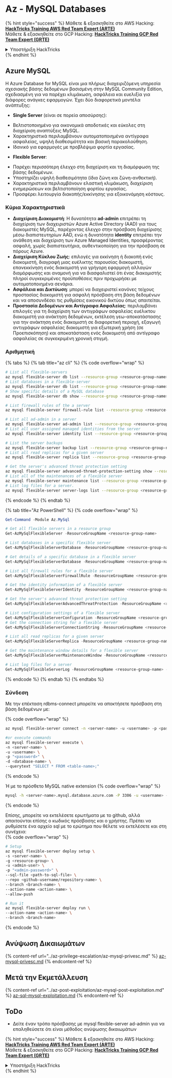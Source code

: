 # Az - MySQL Databases

{% hint style="success" %}
Μάθετε & εξασκηθείτε στο AWS Hacking:<img src="../../../.gitbook/assets/image (1) (1) (1) (1).png" alt="" data-size="line">[**HackTricks Training AWS Red Team Expert (ARTE)**](https://training.hacktricks.xyz/courses/arte)<img src="../../../.gitbook/assets/image (1) (1) (1) (1).png" alt="" data-size="line">\
Μάθετε & εξασκηθείτε στο GCP Hacking: <img src="../../../.gitbook/assets/image (2) (1).png" alt="" data-size="line">[**HackTricks Training GCP Red Team Expert (GRTE)**<img src="../../../.gitbook/assets/image (2) (1).png" alt="" data-size="line">](https://training.hacktricks.xyz/courses/grte)

<details>

<summary>Υποστήριξη HackTricks</summary>

* Ελέγξτε τα [**σχέδια συνδρομής**](https://github.com/sponsors/carlospolop)!
* **Εγγραφείτε στην** 💬 [**ομάδα Discord**](https://discord.gg/hRep4RUj7f) ή στην [**ομάδα telegram**](https://t.me/peass) ή **ακολουθήστε** μας στο **Twitter** 🐦 [**@hacktricks\_live**](https://twitter.com/hacktricks_live)**.**
* **Μοιραστείτε κόλπα hacking υποβάλλοντας PRs στα** [**HackTricks**](https://github.com/carlospolop/hacktricks) και [**HackTricks Cloud**](https://github.com/carlospolop/hacktricks-cloud) github repos.

</details>
{% endhint %}

## Azure MySQL
Η Azure Database for MySQL είναι μια πλήρως διαχειριζόμενη υπηρεσία σχεσιακής βάσης δεδομένων βασισμένη στην MySQL Community Edition, σχεδιασμένη για να παρέχει κλιμάκωση, ασφάλεια και ευελιξία για διάφορες ανάγκες εφαρμογών. Έχει δύο διαφορετικά μοντέλα ανάπτυξης:

* **Single Server** (είναι σε πορεία αποσύρσης):
- Βελτιστοποιημένο για οικονομικά αποδοτικές και εύκολες στη διαχείριση αναπτύξεις MySQL.
- Χαρακτηριστικά περιλαμβάνουν αυτοματοποιημένα αντίγραφα ασφαλείας, υψηλή διαθεσιμότητα και βασική παρακολούθηση.
- Ιδανικό για εφαρμογές με προβλέψιμα φορτία εργασίας.
* **Flexible Server**:
- Παρέχει περισσότερη έλεγχο στη διαχείριση και τη διαμόρφωση της βάσης δεδομένων.
- Υποστηρίζει υψηλή διαθεσιμότητα (ίδια ζώνη και ζώνη-ανθεκτική).
- Χαρακτηριστικά περιλαμβάνουν ελαστική κλιμάκωση, διαχείριση ενημερώσεων και βελτιστοποίηση φορτίου εργασίας.
- Προσφέρει λειτουργία διακοπής/εκκίνησης για εξοικονόμηση κόστους.

### Κύρια Χαρακτηριστικά
* **Διαχείριση Διακομιστή**: Η δυνατότητα **ad-admin** επιτρέπει τη διαχείριση των διαχειριστών Azure Active Directory (AAD) για τους διακομιστές MySQL, παρέχοντας έλεγχο στην πρόσβαση διαχείρισης μέσω διαπιστευτηρίων AAD, ενώ η δυνατότητα **identity** επιτρέπει την ανάθεση και διαχείριση των Azure Managed Identities, προσφέροντας ασφαλή, χωρίς διαπιστευτήρια, αυθεντικοποίηση για την πρόσβαση σε πόρους Azure.
* **Διαχείριση Κύκλου Ζωής**: επιλογές για εκκίνηση ή διακοπή ενός διακομιστή, διαγραφή μιας ευέλικτης παρουσίας διακομιστή, επανεκκίνηση ενός διακομιστή για γρήγορη εφαρμογή αλλαγών διαμόρφωσης και αναμονή για να διασφαλιστεί ότι ένας διακομιστής πληροί συγκεκριμένες προϋποθέσεις πριν προχωρήσει με αυτοματοποιημένα σενάρια.
* **Ασφάλεια και Δικτύωση**: μπορεί να διαχειριστεί κανόνες τείχους προστασίας διακομιστή για ασφαλή πρόσβαση στη βάση δεδομένων και να αποσυνδέσει τις ρυθμίσεις εικονικού δικτύου όπως απαιτείται.
* **Προστασία Δεδομένων και Αντίγραφα Ασφαλείας**: περιλαμβάνει επιλογές για τη διαχείριση των αντιγράφων ασφαλείας ευέλικτου διακομιστή για ανάκτηση δεδομένων, εκτέλεση γεω-αποκατάστασης για την ανάκτηση ενός διακομιστή σε διαφορετική περιοχή, εξαγωγή αντιγράφων ασφαλείας διακομιστή για εξωτερική χρήση (σε Προεπισκόπηση) και αποκατάσταση ενός διακομιστή από αντίγραφο ασφαλείας σε συγκεκριμένη χρονική στιγμή.

### Αριθμητική

{% tabs %}
{% tab title="az cli" %}
{% code overflow="wrap" %}
```bash
# List all flexible-servers
az mysql flexible-server db list --resource-group <resource-group-name>
# List databases in a flexible-server
az mysql flexible-server db list --resource-group <resource-group-name> --server-name <server_name>
# Show specific details of a MySQL database
az mysql flexible-server db show --resource-group <resource-group-name> --server-name <server_name> --database-name <database_name>

# List firewall rules of the a server
az mysql flexible-server firewall-rule list --resource-group <resource-group-name> --name <server_name>

# List all ad-admin in a server
az mysql flexible-server ad-admin list --resource-group <resource-group-name> --server-name <server_name>
# List all user assigned managed identities from the server
az mysql flexible-server identity list --resource-group <resource-group-name> --server-name <server_name>

# List the server backups
az mysql flexible-server backup list --resource-group <resource-group-name> --name <server_name>
# List all read replicas for a given server
az mysql flexible-server replica list --resource-group <resource-group-name> --name <server_name>

# Get the server's advanced threat protection setting
az mysql flexible-server advanced-threat-protection-setting show --resource-group <resource-group-name> --name <server_name>
# List all of the maintenances of a flexible server
az mysql flexible-server maintenance list --resource-group <resource-group-name> --server-name <server_name>
# List log files for a server.
az mysql flexible-server server-logs list --resource-group <resource-group-name> --server-name <server_name>

```
{% endcode %}
{% endtab %}

{% tab title="Az PowerShell" %}
{% code overflow="wrap" %}
```powershell
Get-Command -Module Az.MySql

# Get all flexible servers in a resource group
Get-AzMySqlFlexibleServer -ResourceGroupName <resource-group-name>

# List databases in a specific flexible server
Get-AzMySqlFlexibleServerDatabase -ResourceGroupName <resource-group-name> -ServerName <server_name>

# Get details of a specific database in a flexible server
Get-AzMySqlFlexibleServerDatabase -ResourceGroupName <resource-group-name> -ServerName <server_name> -DatabaseName <database_name>

# List all firewall rules for a flexible server
Get-AzMySqlFlexibleServerFirewallRule -ResourceGroupName <resource-group-name> -ServerName <server_name>

# Get the identity information of a flexible server
Get-AzMySqlFlexibleServerIdentity -ResourceGroupName <resource-group-name> -ServerName <server_name>

# Get the server's advanced threat protection setting
Get-AzMySqlFlexibleServerAdvancedThreatProtection -ResourceGroupName <resource-group-name> -ServerName <server_name>

# List configuration settings of a flexible server
Get-AzMySqlFlexibleServerConfiguration -ResourceGroupName <resource-group-name> -ServerName <server_name>
# Get the connection string for a flexible server
Get-AzMySqlFlexibleServerConnectionString -ResourceGroupName <resource-group-name> -ServerName <server_name> -Client <client>

# List all read replicas for a given server
Get-AzMySqlFlexibleServerReplica -ResourceGroupName <resource-group-name> -ServerName <server_name>

# Get the maintenance window details for a flexible server
Get-AzMySqlFlexibleServerMaintenanceWindow -ResourceGroupName <resource-group-name> -ServerName <server_name>

# List log files for a server
Get-AzMySqlFlexibleServerLog -ResourceGroupName <resource-group-name> -ServerName <server_name>
```
{% endcode %}
{% endtab %}
{% endtabs %}

### Σύνδεση

Με την επέκταση rdbms-connect μπορείτε να αποκτήσετε πρόσβαση στη βάση δεδομένων με:

{% code overflow="wrap" %}
```bash
az mysql flexible-server connect -n <server-name> -u <username> -p <password> --interactive

#or execute commands
az mysql flexible-server execute \
-n <server-name> \
-u <username> \
-p "<password>" \
-d <database-name> \
--querytext "SELECT * FROM <table-name>;"

```
{% endcode %}

Ή με το πρόσθετο MySQL native extension
{% code overflow="wrap" %}
```bash
mysql -h <server-name>.mysql.database.azure.com -P 3306 -u <username> -p
```
{% endcode %}

Επίσης, μπορείτε να εκτελέσετε ερωτήματα με το github, αλλά απαιτούνται επίσης ο κωδικός πρόσβασης και ο χρήστης. Πρέπει να ρυθμίσετε ένα αρχείο sql με το ερώτημα που θέλετε να εκτελέσετε και στη συνέχεια:  
{% code overflow="wrap" %}
```bash
# Setup
az mysql flexible-server deploy setup \
-s <server-name> \
-g <resource-group> \
-u <admin-user> \
-p "<admin-password>" \
--sql-file <path-to-sql-file> \
--repo <github-username/repository-name> \
--branch <branch-name> \
--action-name <action-name> \
--allow-push

# Run it
az mysql flexible-server deploy run \
--action-name <action-name> \
--branch <branch-name>
```
{% endcode %}

## Ανύψωση Δικαιωμάτων

{% content-ref url="../az-privilege-escalation/az-mysql-privesc.md" %}
[az-mysql-privesc.md](../az-privilege-escalation/az-mysql-privesc.md)
{% endcontent-ref %}

## Μετά την Εκμετάλλευση

{% content-ref url="../az-post-exploitation/az-mysql-post-exploitation.md" %}
[az-sql-mysql-exploitation.md](../az-post-exploitation/az-mysql-post-exploitation.md)
{% endcontent-ref %}

## ToDo

* Δείτε έναν τρόπο πρόσβασης με mysql flexible-server ad-admin για να επαληθεύσετε ότι είναι μέθοδος ανύψωσης δικαιωμάτων

{% hint style="success" %}
Μάθετε & εξασκηθείτε στο AWS Hacking:<img src="../../../.gitbook/assets/image (1) (1) (1) (1).png" alt="" data-size="line">[**HackTricks Training AWS Red Team Expert (ARTE)**](https://training.hacktricks.xyz/courses/arte)<img src="../../../.gitbook/assets/image (1) (1) (1) (1).png" alt="" data-size="line">\
Μάθετε & εξασκηθείτε στο GCP Hacking: <img src="../../../.gitbook/assets/image (2) (1).png" alt="" data-size="line">[**HackTricks Training GCP Red Team Expert (GRTE)**<img src="../../../.gitbook/assets/image (2) (1).png" alt="" data-size="line">](https://training.hacktricks.xyz/courses/grte)

<details>

<summary>Υποστήριξη HackTricks</summary>

* Ελέγξτε τα [**σχέδια συνδρομής**](https://github.com/sponsors/carlospolop)!
* **Εγγραφείτε στην** 💬 [**ομάδα Discord**](https://discord.gg/hRep4RUj7f) ή στην [**ομάδα telegram**](https://t.me/peass) ή **ακολουθήστε** μας στο **Twitter** 🐦 [**@hacktricks\_live**](https://twitter.com/hacktricks_live)**.**
* **Μοιραστείτε κόλπα hacking υποβάλλοντας PRs στα** [**HackTricks**](https://github.com/carlospolop/hacktricks) και [**HackTricks Cloud**](https://github.com/carlospolop/hacktricks-cloud) github repos.

</details>
{% endhint %}
